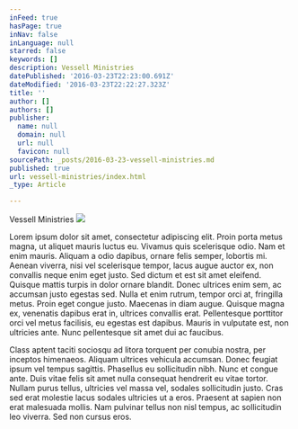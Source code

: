 ```yaml
---
inFeed: true
hasPage: true
inNav: false
inLanguage: null
starred: false
keywords: []
description: Vessell Ministries
datePublished: '2016-03-23T22:23:00.691Z'
dateModified: '2016-03-23T22:22:27.323Z'
title: ''
author: []
authors: []
publisher:
  name: null
  domain: null
  url: null
  favicon: null
sourcePath: _posts/2016-03-23-vessell-ministries.md
published: true
url: vessell-ministries/index.html
_type: Article

---
```

Vessell Ministries
![](https://the-grid-user-content.s3-us-west-2.amazonaws.com/7fbd70f3-41a0-4cff-883d-592d99341cdd.jpg)

Lorem ipsum dolor sit amet, consectetur adipiscing elit. Proin porta metus magna, ut aliquet mauris luctus eu. Vivamus quis scelerisque odio. Nam et enim mauris. Aliquam a odio dapibus, ornare felis semper, lobortis mi. Aenean viverra, nisi vel scelerisque tempor, lacus augue auctor ex, non convallis neque enim eget justo. Sed dictum et est sit amet eleifend. Quisque mattis turpis in dolor ornare blandit. Donec ultrices enim sem, ac accumsan justo egestas sed. Nulla et enim rutrum, tempor orci at, fringilla metus. Proin eget congue justo. Maecenas in diam augue. Quisque magna ex, venenatis dapibus erat in, ultrices convallis erat. Pellentesque porttitor orci vel metus facilisis, eu egestas est dapibus. Mauris in vulputate est, non ultricies ante. Nunc pellentesque sit amet dui ac faucibus.

Class aptent taciti sociosqu ad litora torquent per conubia nostra, per inceptos himenaeos. Aliquam ultrices vehicula accumsan. Donec feugiat ipsum vel tempus sagittis. Phasellus eu sollicitudin nibh. Nunc et congue ante. Duis vitae felis sit amet nulla consequat hendrerit eu vitae tortor. Nullam purus tellus, ultricies vel massa vel, sodales sollicitudin justo. Cras sed erat molestie lacus sodales ultricies ut a eros. Praesent at sapien non erat malesuada mollis. Nam pulvinar tellus non nisl tempus, ac sollicitudin leo viverra. Sed non cursus eros.